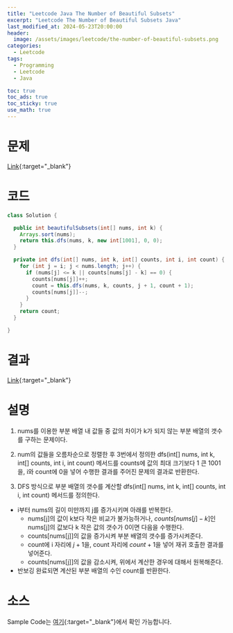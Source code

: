 ```yaml
---
title: "Leetcode Java The Number of Beautiful Subsets"
excerpt: "Leetcode The Number of Beautiful Subsets Java"
last_modified_at: 2024-05-23T20:00:00
header:
  image: /assets/images/leetcode/the-number-of-beautiful-subsets.png
categories:
  - Leetcode
tags:
  - Programming
  - Leetcode
  - Java

toc: true
toc_ads: true
toc_sticky: true
use_math: true
---
```

# 문제
[Link](https://leetcode.com/problems/the-number-of-beautiful-subsets/){:target="_blank"}

# 코드
```java
class Solution {

  public int beautifulSubsets(int[] nums, int k) {
    Arrays.sort(nums);
    return this.dfs(nums, k, new int[1001], 0, 0);
  }

  private int dfs(int[] nums, int k, int[] counts, int i, int count) {
    for (int j = i; j < nums.length; j++) {
      if (nums[j] <= k || counts[nums[j] - k] == 0) {
        counts[nums[j]]++;
        count = this.dfs(nums, k, counts, j + 1, count + 1);
        counts[nums[j]]--;
      }
    }
    return count;
  }

}
```

# 결과
[Link](https://leetcode.com/problems/the-number-of-beautiful-subsets/submissions/1265718820/){:target="_blank"}

# 설명
1. nums를 이용한 부분 배열 내 값들 중 값의 차이가 k가 되지 않는 부분 배열의 갯수를 구하는 문제이다.

2. num의 값들을 오름차순으로 정렬한 후 3번에서 정의한 dfs(int[] nums, int k, int[] counts, int i, int count) 메서드를 counts에 값의 최대 크기보다 1 큰 1001을, i와 count에 0을 넣어 수행한 결과를 주어진 문제의 결과로 반환한다.

3. DFS 방식으로 부분 배열의 갯수를 계산할 dfs(int[] nums, int k, int[] counts, int i, int count) 메서드를 정의한다.
- i부터 nums의 길이 미만까지 j를 증가시키며 아래를 반복한다.
  - nums[j]의 값이 k보다 작은 비교가 불가능하거나, $counts[nums[j] - k]$인 nums[j]의 값보다 k 작은 값의 갯수가 0이면 다음을 수행한다.
  - counts[nums[j]]의 값을 증가시켜 부분 배열의 갯수를 증가시켜준다.
  - count에 i 자리에 $j + 1$을, count 자리에 $count + 1$을 넣어 재귀 호출한 결과를 넣어준다.
  - counts[nums[j]]의 값을 감소시켜, 위에서 계산한 경우에 대해서 원복해준다.
- 반보깅 완료되면 계산된 부분 배열의 수인 count를 반환한다.

# 소스
Sample Code는 [여기](https://github.com/GracefulSoul/leetcode/blob/master/src/main/java/gracefulsoul/problems/TheNumberOfBeautifulSubsets.java){:target="_blank"}에서 확인 가능합니다.